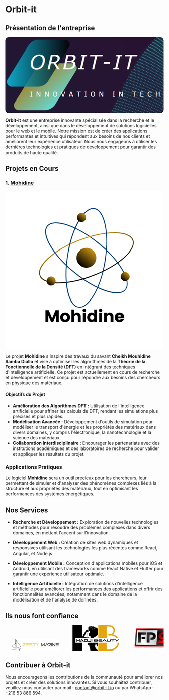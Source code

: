 # Orbit-it

## Présentation de l'entreprise

<div style="display: flex; justify-content: center; align-items: center; border-radius: 10px; overflow: hidden;">
    <img src="logo_orbitit.png" alt="Logo de Mouhidine" style="border-radius: 10px; max-width: 100%; height: auto;" /> <!-- Remplacez par le chemin de votre image -->
</div>


**Orbit-it** est une entreprise innovante spécialisée dans la recherche et le développement, ainsi que dans le développement de solutions logicielles pour le web et le mobile. Notre mission est de créer des applications performantes et intuitives qui répondent aux besoins de nos clients et améliorent leur expérience utilisateur. Nous nous engageons à utiliser les dernières technologies et pratiques de développement pour garantir des produits de haute qualité.

## Projets en Cours

### 1. [Mohidine](lien_vers_le_projet)

<div style="display: flex; justify-content: center; align-items: center; border-radius: 10px; overflow: hidden;">
    <img src="Mohidine.png" alt="Logo de Mouhidine" style="border-radius: 10px; max-width: 100%; height: auto;" /> <!-- Remplacez par le chemin de votre image -->
</div>

Le projet **Mohidine** s'inspire des travaux du savant **Cheikh Mouhidine Samba Diallo** et vise à optimiser les algorithmes de la **Théorie de la Fonctionnelle de la Densité (DFT)** en intégrant des techniques d'intelligence artificielle. Ce projet est actuellement en cours de recherche et développement et est conçu pour répondre aux besoins des chercheurs en physique des matériaux.

#### Objectifs du Projet
- **Amélioration des Algorithmes DFT :** Utilisation de l'intelligence artificielle pour affiner les calculs de DFT, rendant les simulations plus précises et plus rapides.
- **Modélisation Avancée :** Développement d'outils de simulation pour modéliser le transport d'énergie et les propriétés des matériaux dans divers domaines, y compris l'électronique, la nanotechnologie et la science des matériaux.
- **Collaboration Interdisciplinaire :** Encourager les partenariats avec des institutions académiques et des laboratoires de recherche pour valider et appliquer les résultats du projet.

### Applications Pratiques
Le logiciel **Mohidine** sera un outil précieux pour les chercheurs, leur permettant de simuler et d'analyser des phénomènes complexes liés à la structure et aux propriétés des matériaux, tout en optimisant les performances des systèmes énergétiques.

## Nos Services

- **Recherche et Développement :** Exploration de nouvelles technologies et méthodes pour résoudre des problèmes complexes dans divers domaines, en mettant l'accent sur l'innovation.
  
- **Développement Web :** Création de sites web dynamiques et responsives utilisant les technologies les plus récentes comme React, Angular, et Node.js.
  
- **Développement Mobile :** Conception d'applications mobiles pour iOS et Android, en utilisant des frameworks comme React Native et Flutter pour garantir une expérience utilisateur optimale.

- **Intelligence Artificielle :** Intégration de solutions d'intelligence artificielle pour améliorer les performances des applications et offrir des fonctionnalités avancées, notamment dans le domaine de la modélisation et de l'analyse de données.

## Ils nous font confiance

<div style="overflow-x: auto; white-space: nowrap; text-align: center;">
    <img src="zestymarine.png" alt="Client 1" style="display: inline-block; width: 150px; margin: 0 20px;">
    <img src="hadjibeauty.png" alt="Client 2" style="display: inline-block; width: 150px; margin: 0 20px;">
    <img src="nfp92.png" alt="Client 3" style="display: inline-block; width: 150px; margin: 0 20px;">
    <img src="atad.png" alt="Client 4" style="display: inline-block; width: 150px; margin: 0 20px;">
    <!-- Ajoutez d'autres logos ici -->
</div>

## Contribuer à Orbit-it

Nous encourageons les contributions de la communauté pour améliorer nos projets et créer des solutions innovantes. Si vous souhaitez contribuer, veuillez nous contacter par mail : [contact@orbit-it.io](mailto:contact@orbit-it.io) ou par WhatsApp : +216 53 866 594.
